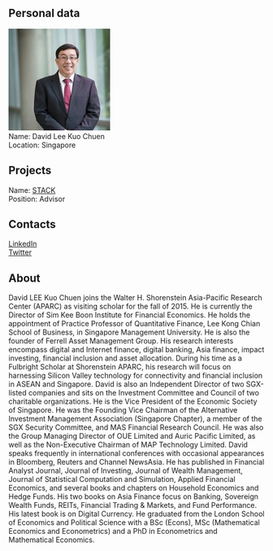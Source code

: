 ## Personal data
![david lee kuo chuen photo](photo/david_lee_kuo_chuen.jpg)  
Name:   David Lee Kuo Chuen  
Location: Singapore  
## Projects 
Name: [STACK](../projects/stack.md)  
Position: Advisor   
## Contacts
[LinkedIn](https://www.linkedin.com/in/david-lee-kuo-chuen-%E6%9D%8E%E5%9B%BD%E6%9D%83-07750baa/)    
[Twitter](https://twitter.com/davidkchuenlee)    
## About
David LEE Kuo Chuen joins the Walter H. Shorenstein Asia-Pacific Research Center (APARC) as visiting scholar for the fall of 2015.  He is currently the Director of Sim Kee Boon Institute for Financial Economics.  He holds the appointment of Practice Professor of Quantitative Finance, Lee Kong Chian School of Business, in Singapore Management University.  He is also the founder of Ferrell Asset Management Group.
His research interests encompass digital and Internet finance, digital banking, Asia finance, impact investing, financial inclusion and asset allocation. During his time as a Fulbright Scholar at Shorenstein APARC, his research will focus on harnessing Silicon Valley technology for connectivity and financial inclusion in ASEAN and Singapore.
David is also an Independent Director of two SGX-listed companies and sits on the Investment Committee and Council of two charitable organizations. He is the Vice President of the Economic Society of Singapore.  He was the Founding Vice Chairman of the Alternative Investment Management Association (Singapore Chapter), a member of the SGX Security Committee, and MAS Financial Research Council.  He was also the Group Managing Director of OUE Limited and Auric Pacific Limited, as well as the Non-Executive Chairman of MAP Technology Limited.
David speaks frequently in international conferences with occasional appearances in Bloomberg, Reuters and Channel NewsAsia.  He has published in Financial Analyst Journal, Journal of Investing, Journal of Wealth Management, Journal of Statistical Computation and Simulation, Applied Financial Economics, and several books and chapters on Household Economics and Hedge Funds.  His two books on Asia Finance focus on Banking, Sovereign Wealth Funds, REITs, Financial Trading & Markets, and Fund Performance. His latest book is on Digital Currency.
He graduated from the London School of Economics and Political Science with a BSc (Econs), MSc (Mathematical Economics and Econometrics) and a PhD in Econometrics and Mathematical Economics.
